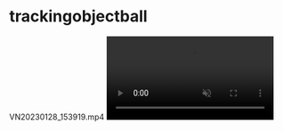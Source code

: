 # trackingobjectball
VN20230128_153919.mp4
<video class="background-image" src="assets/11.mp](https://github.com/kikysr27/trackingobjectball/blob/881e74cbf167aed6fcacf2bd35df96ffc95354e2/VN20230128_153919.mp4" muted loop autoplay></video>


